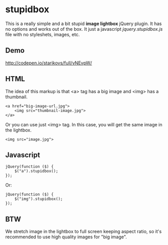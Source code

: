 # stupidbox

This is a really simple and a bit stupid **image lightbox** jQuery plugin. It has no options and works out of the box. It just a javascript *jquery.stupidbox.js* file with no styleshets, images, etc.

## Demo

http://codepen.io/starikovs/full/vNEvpW/

## HTML

The idea of this markup is that &lt;a&gt; tag has a big image and &lt;img&gt; has a thumbnail.

    <a href="big-image-url.jpg">
        <img src="thumbnail-image.jpg">
    </a>

Or you can use just &lt;img&gt; tag. In this case, you will get the same image in the lightbox.

    <img src="image.jpg">

## Javascript

    jQuery(function ($) {
        $("a").stupidbox();
    });

Or:

    jQuery(function ($) {
        $("img").stupidbox();
    });

## BTW

We stretch image in the lightbox to full screen keeping aspect ratio, so it's recommended to use high quality images for "big image".

